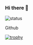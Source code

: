 ### Hi there 👋

![status](https://github-readme-stats.vercel.app/api?username=KAB8345&show_icons=true&theme=radical)

<!--
**KAB8345/KAB8345** is a ✨ _special_ ✨ repository because its `README.md` (this file) appears on your GitHub profile.

Here are some ideas to get you started:

- 🔭 I’m currently working on ...
- 🌱 I’m currently learning ...
- 👯 I’m looking to collaborate on ...
- 🤔 I’m looking for help with ...
- 💬 Ask me about ...
- 📫 How to reach me: ...
- 😄 Pronouns: ...
- ⚡ Fun fact: ...
-->
Github

[![trophy](https://github-profile-trophy.vercel.app/?username=ryo-ma)](https://github.com/ryo-ma/github-profile-trophy)


